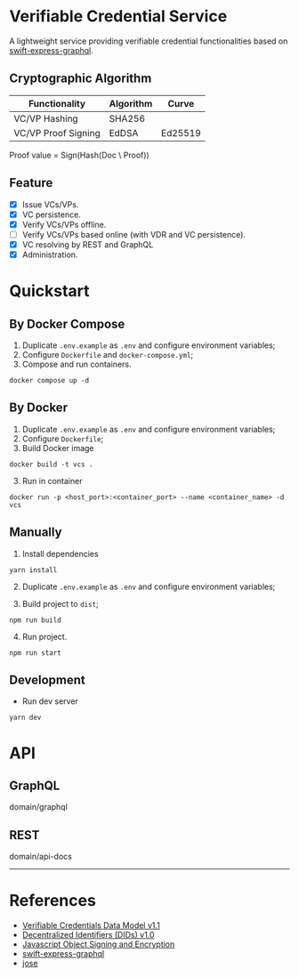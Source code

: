 # Verifiable Credential Service

A lightweight service providing verifiable credential functionalities based
on [swift-express-graphql](https://github.com/yepengding/swift-express-graphql).

## Cryptographic Algorithm

| Functionality       | Algorithm | Curve   |
|---------------------|-----------|---------|
| VC/VP Hashing       | SHA256    |         |
| VC/VP Proof Signing | EdDSA     | Ed25519 |

Proof value = Sign(Hash(Doc \ Proof))

## Feature

- [x] Issue VCs/VPs.
- [x] VC persistence.
- [x] Verify VCs/VPs offline.
- [ ] Verify VCs/VPs based online (with VDR and VC persistence).
- [x] VC resolving by REST and GraphQL
- [x] Administration.

# Quickstart

## By Docker Compose

1. Duplicate `.env.example` as `.env` and configure environment variables;
2. Configure `Dockerfile` and `docker-compose.yml`;
3. Compose and run containers.

```shell
docker compose up -d
```

## By Docker

1. Duplicate `.env.example` as `.env` and configure environment variables;
2. Configure `Dockerfile`;
3. Build Docker image

```shell
docker build -t vcs .
```

3. Run in container

```shell
docker run -p <host_port>:<container_port> --name <container_name> -d vcs
```

## Manually

1. Install dependencies

```shell
yarn install
```

2. Duplicate `.env.example` as `.env` and configure environment variables;

3. Build project to `dist`;

```shell
npm run build
```

4. Run project.

```shell
npm run start
```

## Development

- Run dev server

```shell
yarn dev
```

# API

## GraphQL

domain/graphql

## REST

domain/api-docs

---

# References

- [Verifiable Credentials Data Model v1.1](https://www.w3.org/TR/vc-data-model/)
- [Decentralized Identifiers (DIDs) v1.0](https://www.w3.org/TR/did-core/)
- [Javascript Object Signing and Encryption](https://www.researchgate.net/publication/362015906_Javascript_Object_Signing_and_Encryption_JOSE_Standards_Considerations_and_Applications)
- [swift-express-graphql](https://github.com/yepengding/swift-express-graphql)
- [jose](https://github.com/panva/jose)
